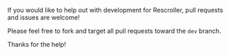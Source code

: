 If you would like to help out with development for Rescroller, pull requests and issues are welcome!

Please feel free to fork and target all pull requests toward the `dev` branch.

Thanks for the help!